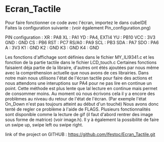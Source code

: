 # Ecran_Tactile
Pour faire fonctionner ce code avec l'écran, importez le dans cubeIDE
Faites la configuration suivante : 
(voir également Pin_configuration.png)

PIN configuration :
XR : PA8
XL : PA1
YD : PA4, EXTI4
YU : PB10
VCC : 3V3
GND : GND
CS : PB6
RST : PC7
RS/A0 : PA9
SCL : PB3 
SDA : PA7 
SDO : PA6 
A : 3V3
K1 : GND
K2 : GND
K3 : GND
K4 : GND


Les fonctions d'affichage sont définies dans le fichier MY_ILI9341.c et les fonction de la partie tactile dans le fichier LCD_touch.c
Certaines fonctions faisaient déja partie de la libraire, d'autres ont étés ajoutées par nous même avec la compréhension actuelle que nous avons de ces librairies. 
Dans notre main nous utilisons l'état de l'écran tactile pour faire des actions et nous attendons une interuptions sur PA4 pour ne pas lire en continue un point. 
Cette méthode est plus lente que lal lecture en continue mais permet de consommer moins. 
Au moment où nous écrivons cela il y a encore des problèmes au niveau du retour de l'état de l'écran. (Par exemple l'état On_Down n'est pas toujours atteint au début d'un touché)
Nous avons donc tenté de regler ce problème à l'aide de FLAGS. 
Plusieurs fonctionnalités sont disponible comme la lecture de gif (il faut d'abord rentrer des image sous forme de matrice) (voir image.h).
Il y à également la possibilité de faire un swipe up, swipe left ou swipe right. 

link of the project on GITHUB : https://github.com/lfestoc/Ecran_Tactile.git
